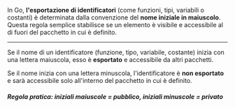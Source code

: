 In Go, **l'esportazione di identificatori** (come funzioni, tipi, variabili o costanti) è determinata dalla convenzione del **nome iniziale in maiuscolo**. Questa regola semplice stabilisce se un elemento è visibile e accessibile al di fuori del pacchetto in cui è definito.

***

Se il nome di un identificatore (funzione, tipo, variabile, costante) inizia con una lettera maiuscola, esso è **esportato** e accessibile da altri pacchetti.

Se il nome inizia con una lettera minuscola, l'identificatore è **non esportato** e sarà accessibile solo all'interno del pacchetto in cui è definito.


##### Regola pratica: iniziali maiuscole = pubblico, iniziali minuscole = privato
